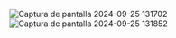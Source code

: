 ![Captura de pantalla 2024-09-25 131702](https://github.com/user-attachments/assets/1c2824bd-168b-499f-b77e-a882404ba874)
![Captura de pantalla 2024-09-25 131852](https://github.com/user-attachments/assets/b8209f60-85ea-4d65-922c-42063a8db8ff)
